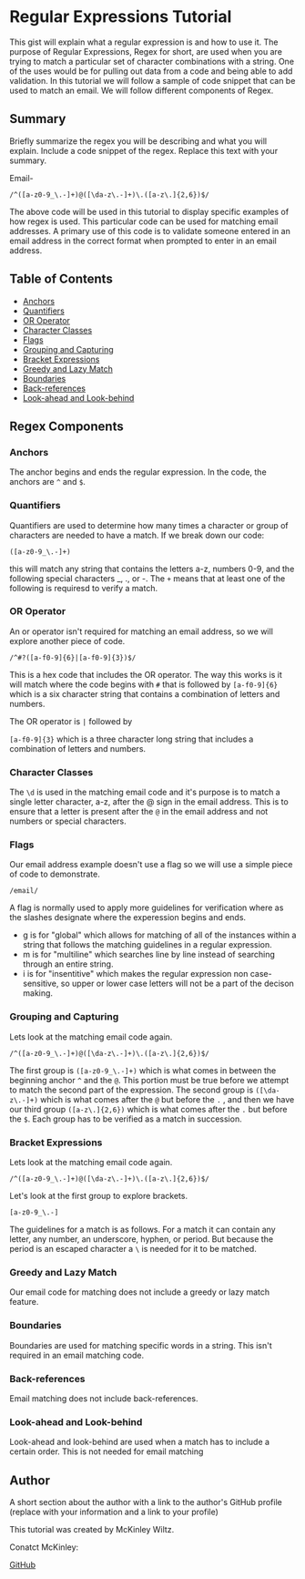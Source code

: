 # Regular Expressions Tutorial

This gist will explain what a regular expression is and how to use it. The purpose of Regular Expressions, Regex for short, are used when you are trying to match a particular set of character combinations with a string. One of the uses would be for pulling out data from a code and being able to add validation. In this tutorial we will follow a sample of code snippet that can be used to match an email. We will follow different components of Regex.


## Summary

Briefly summarize the regex you will be describing and what you will explain. Include a code snippet of the regex. Replace this text with your summary.

Email-

`/^([a-z0-9_\.-]+)@([\da-z\.-]+)\.([a-z\.]{2,6})$/`

The above code will be used in this tutorial to display specific examples of how regex is used. This particular code can be used for matching email addresses. A primary use of this code is to validate someone entered in an email address in the correct format when prompted to enter in an email address. 

## Table of Contents

- [Anchors](#anchors)
- [Quantifiers](#quantifiers)
- [OR Operator](#or-operator)
- [Character Classes](#character-classes)
- [Flags](#flags)
- [Grouping and Capturing](#grouping-and-capturing)
- [Bracket Expressions](#bracket-expressions)
- [Greedy and Lazy Match](#greedy-and-lazy-match)
- [Boundaries](#boundaries)
- [Back-references](#back-references)
- [Look-ahead and Look-behind](#look-ahead-and-look-behind)

## Regex Components

### Anchors

The anchor begins and ends the regular expression. In the code, the anchors are `^` and `$`.

### Quantifiers

Quantifiers are used to determine how many times a character or group of characters are needed to have a match. If we break down our code:

`([a-z0-9_\.-]+)`

this will match any string that contains the letters a-z, numbers 0-9, and the following special characters _, ., or -. The `+` means that at least one of the following is requiresd to verify a match. 


### OR Operator

An or operator isn't required for matching an email address, so we will explore another piece of code. 

`/^#?([a-f0-9]{6}|[a-f0-9]{3})$/`

This is a hex code that includes the OR operator. 
The way this works is it will match where the code begins with `#` that is followed by `[a-f0-9]{6}` which is a six character string that contains a combination of letters and numbers. 

The OR operator is `|` followed by 

`[a-f0-9]{3}` which is a three character long string that includes a combination of letters and numbers.

### Character Classes

The `\d` is used in the matching email code and it's purpose is to match a single letter character, a-z, after the @ sign in the email address. This is to ensure that a letter is present after the `@` in the email address and not numbers or special characters. 

### Flags
Our email address example doesn't use a flag so we will use a simple piece of code to demonstrate.

`/email/`

A flag is normally used to apply more guidelines for verification where as the slashes designate where the experession begins and ends. 

* g is for "global" which allows for matching of all of the instances within a string that follows the matching guidelines in a regular expression.
* m is for "multiline" which searches line by line instead of searching through an entire string.
* i is for "insentitive" which makes the regular expression non case-sensitive, so upper or lower case letters will not be a part of the decison making.


### Grouping and Capturing

Lets look at the matching email code again.

`/^([a-z0-9_\.-]+)@([\da-z\.-]+)\.([a-z\.]{2,6})$/`

The first group is `([a-z0-9_\.-]+)` which is what comes in between the beginning anchor `^` and the `@`. This portion must be true before we attempt to match the second part of the expression.
The second group is `([\da-z\.-]+)` which is what comes after the `@` but before the `.` , and then we have our third group `([a-z\.]{2,6})` which is what comes after the `.` but before the `$`.
Each group has to be verified as a match in succession.

### Bracket Expressions
Lets look at the matching email code again.

`/^([a-z0-9_\.-]+)@([\da-z\.-]+)\.([a-z\.]{2,6})$/`

Let's look at the first group to explore brackets.

`[a-z0-9_\.-]`

The guidelines for a match is as follows. For a match it can contain any letter, any number, an underscore, hyphen, or period. But because the period is an escaped character a `\` is needed for it to be matched. 

### Greedy and Lazy Match

Our email code for matching does not include a greedy or lazy match feature.

### Boundaries

Boundaries are used for matching specific words in a string. This isn't required in an email matching code. 

### Back-references

Email matching does not include back-references. 

### Look-ahead and Look-behind

Look-ahead and look-behind are used when a match has to include a certain order. This is not needed for email matching 

## Author

A short section about the author with a link to the author's GitHub profile (replace with your information and a link to your profile)

This tutorial was created by McKinley Wiltz.

Conatct McKinley:

[GitHub](https://github.com/macpat83)
